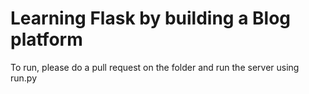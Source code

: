 # Learning Flask by building a Blog platform

To run, please do a pull request on the folder and run the server using run.py 
